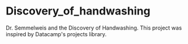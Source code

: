 # Discovery_of_handwashing
Dr. Semmelweis and the Discovery of Handwashing. This project was inspired by Datacamp's projects library.
